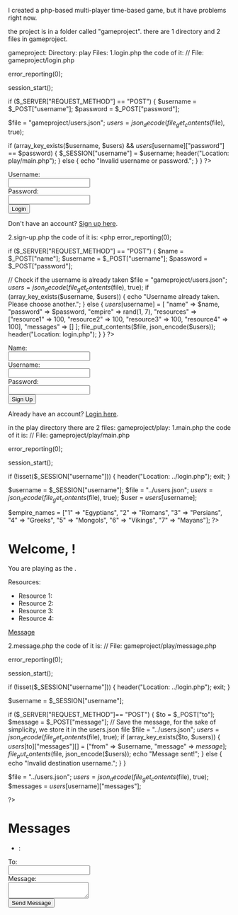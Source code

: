 I created a php-based multi-player time-based  game, but it have problems right now.

the project is in a folder called "gameproject".
there are 1 directory and 2 files in gameproject.

gameproject:
Directory: play
Files:
 1.login.php
  the code of it:
// File: gameproject/login.php

error_reporting(0);

session_start();

if ($_SERVER["REQUEST_METHOD"] == "POST") {
  $username = $_POST["username"];
  $password = $_POST["password"];

  $file = "gameproject/users.json";
  $users = json_decode(file_get_contents($file), true);

  if (array_key_exists($username, $users) && $users[$username]["password"] == $password) {
    $_SESSION["username"] = $username;
    header("Location: play/main.php");
  } else {
    echo "Invalid username or password.";
  }
}
?>

<!DOCTYPE html>
<html>
<head>
  <title>Login</title>
</head>
<body>
  <form method="post">
    <label for="username">Username:</label><br>
    <input type="text" id="username" name="username" required><br>
    <label for="password">Password:</label><br>
    <input type="password" id="password" name="password" required><br>
    <input type="submit" value="Login">
  </form>
  <p>Don't have an account? <a href="sign-up.php">Sign up here</a>.</p>
</body>
</html>


 2.sign-up.php
 the code of it is:
<php error_reporting(0);

if ($_SERVER["REQUEST_METHOD"] == "POST") {
  $name = $_POST["name"];
  $username = $_POST["username"];
  $password = $_POST["password"];

  // Check if the username is already taken
  $file = "gameproject/users.json";
  $users = json_decode(file_get_contents($file), true);
  if (array_key_exists($username, $users)) {
    echo "Username already taken. Please choose another.";
  } else {
    $users[$username] = [
      "name" => $name,
      "password" => $password,
      "empire" => rand(1, 7),
      "resources" => ["resource1" => 100, "resource2" => 100, "resource3" => 100, "resource4" => 100],
      "messages" => []
    ];
    file_put_contents($file, json_encode($users));
    header("Location: login.php");
  }
}
?>

<!DOCTYPE html>
<html>
<head>
  <title>Sign Up</title>
</head>
<body>
  <form method="post">
    <label for="name">Name:</label><br>
    <input type="text" id="name" name="name" required><br>
    <label for="username">Username:</label><br>
    <input type="text" id="username" name="username" required><br>
    <label for="password">Password:</label><br>
    <input type="password" id="password" name="password" required><br>
    <input type="submit" value="Sign Up">
  </form>
  <p>Already have an account? <a href="login.php">Login here</a>.</p>
</body>
</html>


in the play directory there are 2 files:
gameproject/play:
 1.main.php
 the code of it is:
// File: gameproject/play/main.php

error_reporting(0);

session_start();

if (!isset($_SESSION["username"])) {
    header("Location: ../login.php");
    exit;
}

$username = $_SESSION["username"];
$file = "../users.json";
$users = json_decode(file_get_contents($file), true);
$user = $users[$username];

$empire_names = ["1" => "Egyptians", "2" => "Romans", "3" => "Persians", "4" => "Greeks", "5" => "Mongols", "6" => "Vikings", "7" => "Mayans"];
?>
<!DOCTYPE html>
<html>
<head>
  <title>Main</title>
</head>
<body>
  <h1>Welcome, <?php echo $user["name"]; ?>!</h1>
  <p>You are playing as the <?php echo $empire_names[$user["empire"]]; ?>.</p>
  <p>Resources:</p>
  <ul>
    <li>Resource 1: <?php echo $user["resources"]["resource1"]; ?></li>
    <li>Resource 2: <?php echo $user["resources"]["resource2"]; ?></li>
    <li>Resource 3: <?php echo $user["resources"]["resource3"]; ?></li>
    <li>Resource 4: <?php echo $user["resources"]["resource4"]; ?></li>
  </ul>
  <p><a href="message.php">Message</a></p>
</body>
</html>

 2.message.php
 the code of it is:
// File: gameproject/play/message.php

error_reporting(0);

session_start();

if (!isset($_SESSION["username"])) {
    header("Location: ../login.php");
    exit;
}

$username = $_SESSION["username"];

if ($_SERVER["REQUEST_METHOD"]== "POST") {
  $to = $_POST["to"];
  $message = $_POST["message"];
  // Save the message, for the sake of simplicity, we store it in the users.json file
  $file = "../users.json";
  $users = json_decode(file_get_contents($file), true);
  if (array_key_exists($to, $users)) {
    $users[$to]["messages"][] = ["from" => $username, "message" => $message];
    file_put_contents($file, json_encode($users));
    echo "Message sent!";
  } else {
    echo "Invalid destination username.";
  }
}

$file = "../users.json";
$users = json_decode(file_get_contents($file), true);
$messages = $users[$username]["messages"];

?>
<!DOCTYPE html>
<html>
<head>
  <title>Messages</title>
</head>
<body>
  <h1>Messages</h1>
  <ul>
    <?php foreach ($messages as $message): ?>
      <li><?php echo $message["from"]; ?>: <?php echo $message["message"]; ?></li>
    <?php endforeach; ?>
  </ul>
  <form method="post">
    <label for="to">To:</label><br>
    <input type="text" id="to" name="to" required><br>
    <label for="message">Message:</label><br>
    <textarea id="message" name="message" required></textarea><br>
    <input type="submit" value="Send Message">
  </form>
</body>
</html>

